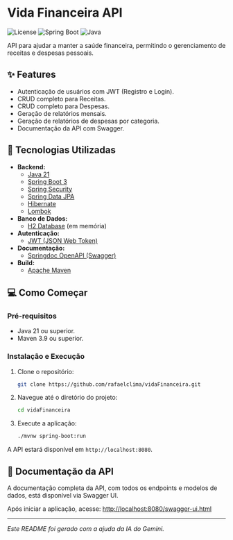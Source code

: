 # Vida Financeira API

![License](https://img.shields.io/badge/license-Apache%202.0-blue.svg)
![Spring Boot](https://img.shields.io/badge/Spring%20Boot-3.5.5-brightgreen.svg)
![Java](https://img.shields.io/badge/Java-21-orange.svg)

API para ajudar a manter a saúde financeira, permitindo o gerenciamento de receitas e despesas pessoais.

## ✨ Features

-   Autenticação de usuários com JWT (Registro e Login).
-   CRUD completo para Receitas.
-   CRUD completo para Despesas.
-   Geração de relatórios mensais.
-   Geração de relatórios de despesas por categoria.
-   Documentação da API com Swagger.

## 🚀 Tecnologias Utilizadas

-   **Backend:**
    -   [Java 21](https://www.oracle.com/java/technologies/javase/21-relnote-issues.html)
    -   [Spring Boot 3](https://spring.io/projects/spring-boot)
    -   [Spring Security](https://spring.io/projects/spring-security)
    -   [Spring Data JPA](https://spring.io/projects/spring-data-jpa)
    -   [Hibernate](https://hibernate.org/)
    -   [Lombok](https://projectlombok.org/)
-   **Banco de Dados:**
    -   [H2 Database](https://www.h2database.com/html/main.html) (em memória)
-   **Autenticação:**
    -   [JWT (JSON Web Token)](https://jwt.io/)
-   **Documentação:**
    -   [Springdoc OpenAPI (Swagger)](https://springdoc.org/)
-   **Build:**
    -   [Apache Maven](https://maven.apache.org/)

## 💻 Como Começar

### Pré-requisitos

-   Java 21 ou superior.
-   Maven 3.9 ou superior.

### Instalação e Execução

1.  Clone o repositório:
    ```bash
    git clone https://github.com/rafaelclima/vidaFinanceira.git
    ```
2.  Navegue até o diretório do projeto:
    ```bash
    cd vidaFinanceira
    ```
3.  Execute a aplicação:
    ```bash
    ./mvnw spring-boot:run
    ```
A API estará disponível em `http://localhost:8080`.

## 📖 Documentação da API

A documentação completa da API, com todos os endpoints e modelos de dados, está disponível via Swagger UI.

Após iniciar a aplicação, acesse:
[http://localhost:8080/swagger-ui.html](http://localhost:8080/swagger-ui.html)

---

*Este README foi gerado com a ajuda da IA do Gemini.*
